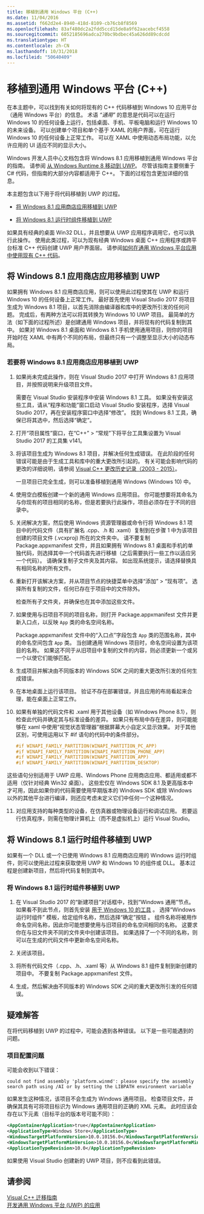 ```yaml
---
title: 移植到通用 Windows 平台 (C++)
ms.date: 11/04/2016
ms.assetid: f662d2e4-8940-418d-8109-cb76cb8f8569
ms.openlocfilehash: 83af480dc2a2fdd5ccd15de8a9f62aacebcf4558
ms.sourcegitcommit: 6052185696adca270bc9bdbec45a626dd89cdcdd
ms.translationtype: HT
ms.contentlocale: zh-CN
ms.lasthandoff: 10/31/2018
ms.locfileid: "50640409"
---
```

# <a name="porting-to-the-universal-windows-platform-c"></a>移植到通用 Windows 平台 (C++)

在本主题中，可以找到有关如何将现有的 C++ 代码移植到 Windows 10 应用平台（通用 Windows 平台）的信息。 术语 *“通用”* 的意思是代码可以在运行 Windows 10 的任何设备上运行，包括桌面、手机、平板电脑和运行 Windows 10 的未来设备。 可以创建单个项目和单个基于 XAML 的用户界面，可在运行 Windows 10 的任何设备上正常工作。 可以在 XAML 中使用动态布局功能，以允许应用的 UI 适应不同的显示大小。

Windows 开发人员中心文档包含将 Windows 8.1 应用移植到通用 Windows 平台的指南。 请参阅 [从 Windows Runtime 8 移动到 UWP](/windows/uwp/porting/w8x-to-uwp-root)。 尽管该指南主要侧重于 C# 代码，但指南的大部分内容都适用于 C++。 下面的过程包含更加详细的信息。

本主题包含以下用于将代码移植到 UWP 的过程。

- [将 Windows 8.1 应用商店应用移植到 UWP](#BK_81StoreApp)

- [将 Windows 8.1 运行时组件移植到 UWP](#BK_81Component)

如果具有经典的桌面 Win32 DLL，并且想要从 UWP 应用程序调用它，也可以执行此操作。 使用此类过程，可以为现有经典 Windows 桌面 C++ 应用程序或跨平台标准 C++ 代码创建 UWP 用户界面层。 请参阅[如何在通用 Windows 平台应用中使用现有 C++ 代码](../porting/how-to-use-existing-cpp-code-in-a-universal-windows-platform-app.md)。

## <a name="BK_81StoreApp"></a>将 Windows 8.1 应用商店应用移植到 UWP

如果拥有 Windows 8.1 应用商店应用，则可以使用此过程使其在 UWP 和运行 Windows 10 的任何设备上正常工作。  最好首先使用 Visual Studio 2017 将项目生成为 Windows 8.1 项目，以首先消除由编译器和库中的更改所引发的任何问题。 完成后，有两种方法可以将其转换为 Windows 10 UWP 项目。 最简单的方法（如下面的过程所述）是创建通用 Windows 项目，并将现有的代码复制到其中。 如果对 Windows 8.1 桌面和 Windows 8.1 手机使用通用项目，则你的项目开始时在 XAML 中有两个不同的布局，但最终只有一个调整至显示大小的动态布局。

### <a name="to-port-a-windows-81-store-app-to-the-uwp"></a>若要将 Windows 8.1 应用商店应用移植到 UWP

1. 如果尚未完成此操作，则在 Visual Studio 2017 中打开 Windows 8.1 应用项目，并按照说明来升级项目文件。

   需要在 Visual Studio 安装程序中安装 Windows 8.1 工具。 如果没有安装这些工具，请从“程序和功能”窗口启动 Visual Studio 安装程序，选择 Visual Studio 2017，再在安装程序窗口中选择“修改”。 找到 Windows 8.1 工具，确保已将其选中，然后选择“确定”。

2. 打开“项目属性”窗口，在“C++” > “常规”下将平台工具集设置为 Visual Studio 2017 的工具集 v141。

3. 将该项目生成为 Windows 8.1 项目，并解决任何生成错误。 在此阶段的任何错误可能是由于生成工具和库中的重大更改所引起的。 有关可能会影响代码的更改的详细说明，请参阅 [Visual C++ 更改历史记录（2003 - 2015）](../porting/visual-cpp-change-history-2003-2015.md)。

   一旦项目已完全生成，则可以准备移植到通用 Windows (Windows 10) 中。

4. 使用空白模板创建一个新的通用 Windows 应用项目。 你可能想要将其命名为与你现有的项目相同的名称，但是若要执行此操作，项目必须存在于不同的目录中。

5. 关闭解决方案，然后使用 Windows 资源管理器或命令行将 Windows 8.1 项目中的代码文件（具有扩展名 .cpp、.h 和 .xaml）复制到在步骤 1 中为该项目创建的项目文件 (.vcxproj) 所在的文件夹中。 请不要复制 Package.appxmanifest 文件，并且如果拥有 Windows 8.1 桌面和手机的单独代码，则选择其中一个代码首先进行移植（之后需要执行一些工作以适应另一个代码）。 请确保复制子文件夹及其内容。 如出现系统提示，请选择替换具有相同名称的所有文件。

6. 重新打开该解决方案，并从项目节点的快捷菜单中选择“添加” > “现有项”。 选择所有复制的文件，任何已存在于项目中的文件除外。

   检查所有子文件夹，并确保也在其中添加这些文件。

7. 如果使用与旧项目不同的项目名称，则打开 Package.appxmanifest 文件并更新入口点，以反映 `App` 类的命名空间名称。

   Package.appxmanifest 文件中的“入口点”字段包含 `App` 类的范围名称，其中的命名空间包含 `App` 类。 当创建通用 Windows 项目时，命名空间设置为该项目的名称。 如果这不同于从旧项目中复制的文件的内容，则必须更新一个或另一个以使它们能够匹配。

8. 生成项目并解决由不同版本的 Windows SDK 之间的重大更改所引发的任何生成错误。

9. 在本地桌面上运行该项目。 验证不存在部署错误，并且应用的布局看起来合理，能在桌面上正常工作。

10. 如果有单独的代码文件和 .xaml 用于其他设备（如 Windows Phone 8.1），则检查此代码并确定其与标准设备的差异。 如果只有布局中存在差异，则可能能够在 xaml 中使用“视觉状态管理器”根据屏幕大小自定义显示效果。 对于其他区别，可使用运用以下 #if 语句的代码中的条件部分。

    ```cpp
    #if WINAPI_FAMILY_PARTITION(WINAPI_PARTITION_PC_APP)
    #if WINAPI_FAMILY_PARTITION(WINAPI_PARTITION_PHONE_APP)
    #if WINAPI_FAMILY_PARTITION(WINAPI_PARTITION_APP)
    #if WINAPI_FAMILY_PARTITION(WINAPI_PARTITION_DESKTOP)
    ```

   这些语句分别适用于 UWP 应用、Windows Phone 应用商店应用、都适用或都不适用（仅针对经典 Win32 桌面）。 这些宏仅在 Windows SDK 8.1 及更高版本中才可用，因此如果你的代码需要使用早期版本的 Windows SDK 或除 Windows 以外的其他平台进行编译，则还应考虑未定义它们中任何一个这种情况。

11. 对应用支持的每种类型的设备，在仿真器或物理设备运行和调试应用。 若要运行仿真程序，则需在物理计算机上（而不是虚拟机上）运行 Visual Studio。

## <a name="BK_81Component"></a> 将 Windows 8.1 运行时组件移植到 UWP

如果有一个 DLL 或一个已使用 Windows 8.1 应用商店应用的 Windows 运行时组件，则可以使用此过程来获取使用 UWP 和 Windows 10 的组件或 DLL。 基本过程是创建新项目，然后将代码复制到其中。

### <a name="to-port-a-windows-81-runtime-component-to-the-uwp"></a>将 Windows 8.1 运行时组件移植到 UWP

1. 在 Visual Studio 2017 的“新建项目”对话框中，找到“Windows 通用”节点。 如果看不到此节点，则首先安装 [用于 Windows 10 的工具](http://go.microsoft.com/fwlink/p/?LinkID=617903) 。 选择“Windows 运行时组件”  模板，给定组件名称，然后选择“确定”按钮  。 组件名称将被用作命名空间名称，因此你可能想要使用与旧项目的命名空间相同的名称。 这要求你在与旧文件夹不同的文件夹中创建该项目。 如果选择了一个不同的名称，则可以在生成的代码文件中更新命名空间名称。

2. 关闭该项目。

3. 将所有代码文件（.cpp、.h、.xaml 等）从 Windows 8.1 组件复制到新创建的项目中。 不要复制 Package.appxmanifest 文件。

4. 生成，然后解决由不同版本的 Windows SDK 之间的重大更改所引发的任何错误。

## <a name="troubleshooting"></a>疑难解答

在将代码移植到 UWP 的过程中，可能会遇到各种错误。 以下是一些可能遇到的问题。

### <a name="project-configuration-issues"></a>项目配置问题

可能会收到以下错误：

```Output
could not find assembly 'platform.winmd': please specify the assembly search path using /AI or by setting the LIBPATH environment variable
```

如果发生这种情况，该项目不会生成为 Windows 通用项目。 检查项目文件，并确保其具有可将项目标识为 Windows 通用项目的正确的 XML 元素。 此时应该会存在以下元素（目标平台的版本号可能不同）：

```xml
<AppContainerApplication>true</AppContainerApplication>
<ApplicationType>Windows Store</ApplicationType>
<WindowsTargetPlatformVersion>10.0.10156.0</WindowsTargetPlatformVersion>
<WindowsTargetPlatformMinVersion>10.0.10156.0</WindowsTargetPlatformMinVersion>
<ApplicationTypeRevision>10.0</ApplicationTypeRevision>
```

如果使用 Visual Studio 创建新的 UWP 项目，则不应看到此错误。

## <a name="see-also"></a>请参阅

[Visual C++ 迁移指南](../porting/porting-to-the-universal-windows-platform-cpp.md)<br/>
[开发通用 Windows 平台 (UWP) 的应用](/visualstudio/cross-platform/develop-apps-for-the-universal-windows-platform-uwp)